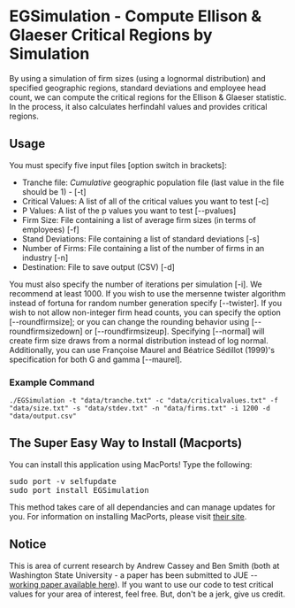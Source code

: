 # EGSimulation - Compute Ellison & Glaeser Critical Regions by Simulation #

By using a simulation of firm sizes (using a lognormal distribution) and specified geographic regions, standard deviations and employee head count, we can compute the critical regions for the Ellison & Glaeser statistic.  In the process, it also calculates herfindahl values and provides critical regions.

## Usage ##

You must specify five input files [option switch in brackets]:

* Tranche file: *Cumulative* geographic population file (last value in the file should be 1) - [-t]
* Critical Values: A list of all of the critical values you want to test [-c]
* P Values: A list of the p values you want to test [--pvalues]
* Firm Size: File containing a list of average firm sizes (in terms of employees) [-f]
* Stand Deviations: File containing a list of standard deviations [-s]
* Number of Firms: File containing a list of the number of firms in an industry [-n]
* Destination: File to save output (CSV) [-d]

You must also specify the number of iterations per simulation [-i].  We recommend at least 1000.  If you wish to use the mersenne twister algorithm instead of fortuna for random number generation specify [--twister].  If you wish to not allow non-integer firm head counts, you can specify the option [--roundfirmsize]; or you can change the rounding behavior using [--roundfirmsizedown] or [--roundfirmsizeup].  Specifying [--normal] will create firm size draws from a normal distribution instead of log normal.  Additionally, you can use Françoise Maurel and Béatrice Sédillot (1999)'s specification for both G and gamma [--maurel].

### Example Command ###

	./EGSimulation -t "data/tranche.txt" -c "data/criticalvalues.txt" -f "data/size.txt" -s "data/stdev.txt" -n "data/firms.txt" -i 1200 -d "data/output.csv"


## The Super Easy Way to Install (Macports) ##

You can install this application using MacPorts!  Type the following:

<pre>
sudo port -v selfupdate
sudo port install EGSimulation
</pre>

This method takes care of all dependancies and can manage updates for you.  For information on installing MacPorts, please visit [their site](http://www.macports.org/install.php).

## Notice ##

This is area of current research by Andrew Cassey and Ben Smith (both at Washington State University - a paper has been submitted to JUE -- [working paper available here](http://faculty.ses.wsu.edu/WorkingPapers/Cassey/wp2012-8.pdf)).  If you want  to use our code to test critical values for your area of interest, feel free.  But, don't be a jerk, give us credit.